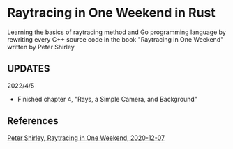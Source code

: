 # Raytracing in One Weekend in Rust
Learning the basics of raytracing method and Go programming language
by rewriting every C++ source code in the book "Raytracing in One Weekend" written
by Peter Shirley

## UPDATES
2022/4/5
- Finished chapter 4, "Rays, a Simple Camera, and Background"

## References
[Peter Shirley, Raytracing in One Weekend, 2020-12-07](https://github.com/RayTracing/raytracing.github.io)
